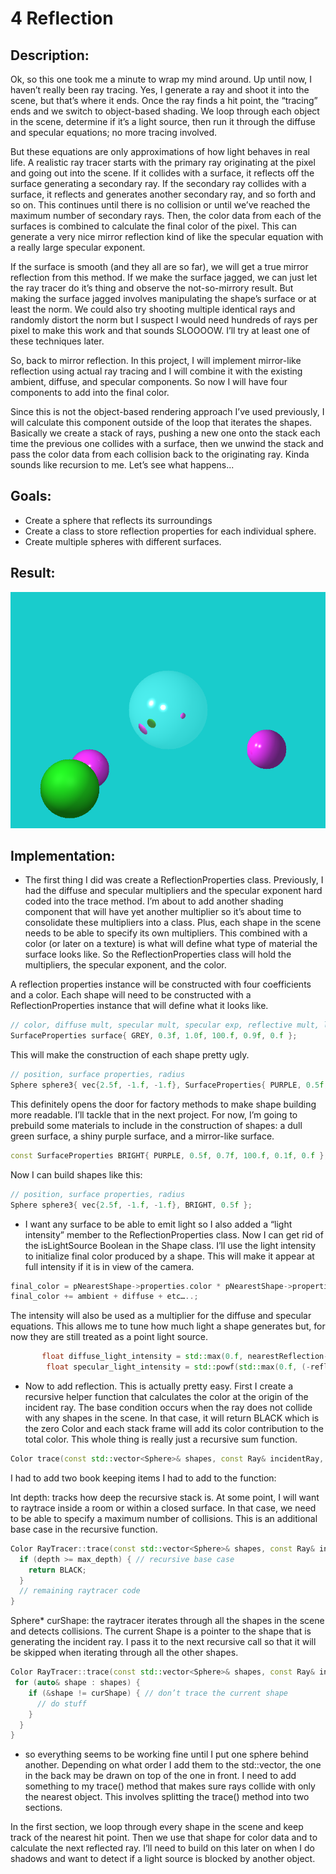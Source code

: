 # 4 Reflection


## Description:
Ok, so this one took me a minute to wrap my mind around. Up until now, I haven’t really been ray tracing. Yes, I generate a ray and shoot it into the scene, but that’s where it ends.  Once the ray finds a hit point, the “tracing” ends and we switch to object-based shading. We loop through each object in the scene, determine if it’s a light source, then run it through the diffuse and specular equations; no more tracing involved. 

But these equations are only approximations of how light behaves in real life.  A realistic ray tracer starts with the primary ray originating at the pixel and going out into the scene. If it collides with a surface, it reflects off the surface generating a secondary ray. If the secondary ray collides with a surface, it reflects and generates another secondary ray, and so forth and so on. This continues until there is no collision or until we’ve reached the maximum number of secondary rays. Then, the color data from each of the surfaces is combined to calculate the final color of the pixel. This can generate a very nice mirror reflection kind of like the specular equation with a really large specular exponent.  

If the surface is smooth (and they all are so far), we will get a true mirror reflection from this method. If we make the surface jagged, we can just let the ray tracer do it’s thing and observe the not-so-mirrory result. But making the surface jagged involves manipulating the shape’s surface or at least the norm. We could also try shooting multiple identical rays and randomly distort the norm but I suspect I would need hundreds of rays per pixel to make this work and that sounds SLOOOOW. I’ll try at least one of these techniques later. 

So, back to mirror reflection. In this project, I will implement mirror-like reflection using actual ray tracing and I will combine it with the existing ambient, diffuse, and specular components. So now I will have four components to add into the final color. 

Since this is not the object-based rendering approach I’ve used previously, I will calculate this component outside of the loop that iterates the shapes. Basically we create a stack of rays, pushing a new one onto the stack each time the previous one collides with a surface, then we unwind the stack and pass the color data from each collision back to the originating ray.  Kinda sounds like recursion to me.  Let’s see what happens...

## Goals:
* Create a sphere that reflects its surroundings
* Create a class to store reflection properties
for each individual sphere. 
* Create multiple spheres with different surfaces. 


## Result:
![](/04-Reflection/tracer/image.bmp)

## Implementation:
* The first thing I did was create a ReflectionProperties class. Previously, I had the diffuse and specular multipliers and the specular exponent hard coded into the trace method. I’m about to add another shading component that will have yet another multiplier so it’s about time to consolidate these multipliers into a class. Plus, each shape in the scene needs to be able to specify its own multipliers. This combined with a color (or later on a texture) is what will define what type of material the surface looks like. So the ReflectionProperties class will hold the multipliers, the specular exponent, and the color. 

A reflection properties instance will be constructed with four coefficients and a color. Each shape will need to be constructed with a ReflectionProperties instance that will define what it looks like. 
```cpp
// color, diffuse mult, specular mult, specular exp, reflective mult, light intensity 
SurfaceProperties surface{ GREY, 0.3f, 1.0f, 100.f, 0.9f, 0.f }; 
```
This will make the construction of each shape pretty ugly.
```cpp
// position, surface properties, radius
Sphere sphere3{ vec{2.5f, -1.f, -1.f}, SurfaceProperties{ PURPLE, 0.5f, 0.7f, 100.f, 0.1f, 0.f }, 0.5f };
```
 This definitely opens the door for factory methods to make shape building more readable. I’ll tackle that in the next project. For now, I’m going to prebuild some materials to include in the construction of shapes: a dull green surface, a shiny purple surface, and a mirror-like surface. 
```cpp
const SurfaceProperties BRIGHT{ PURPLE, 0.5f, 0.7f, 100.f, 0.1f, 0.f };
```
Now I can build shapes like this:
```cpp
// position, surface properties, radius
Sphere sphere3{ vec{2.5f, -1.f, -1.f}, BRIGHT, 0.5f };
```

* I want any surface to be able to emit light so I also added a “light intensity” member to the ReflectionProperties class. Now I can get rid of the isLightSource Boolean in the Shape class. I’ll use the light intensity to initialize final color produced by a shape.  This will make it appear at full intensity if it is in view of the camera. 
```cpp
final_color = pNearestShape->properties.color * pNearestShape->properties.intensity;
final_color += ambient + diffuse + etc…..;
```
The intensity will also be used as a multiplier for the diffuse and specular equations. This allows me to tune how much light a shape generates but, for now they are still treated as a point light source. 
```cpp
       float diffuse_light_intensity = std::max(0.f, nearestReflection->norm.dot(lightDir)) * secondary_shape.properties.intensity;
        float specular_light_intensity = std::powf(std::max(0.f, (-reflect(-lightDir, nearestReflection->norm)).dot(primary_ray.dir)), pNearestShape->properties.specular_exp) * secondary_shape.properties.intensity;
```

* Now to add reflection. This is actually pretty easy. First I create a recursive helper function that calculates the color at the origin of the incident ray. The base condition occurs when the ray does not collide with any shapes in the scene. In that case, it will return BLACK which is the zero Color and each stack frame will add its color contribution to the total color. This whole thing is really just a recursive sum function. 
```cpp
Color trace(const std::vector<Sphere>& shapes, const Ray& incidentRay, int depth, const Sphere* curShape);
```
I had to add two book keeping items I had to add to the function:

Int depth: tracks how deep the recursive stack is. At some point, I will want to raytrace inside a room or within a closed surface. In that case, we need to be able to specify a maximum number of collisions. This is an additional base case in the recursive function. 
```cpp
Color RayTracer::trace(const std::vector<Sphere>& shapes, const Ray& incidentRay, int depth, const Sphere* curShape) {
  if (depth >= max_depth) { // recursive base case
    return BLACK;
  }
  // remaining raytracer code
}
```
Sphere* curShape: the raytracer iterates through all the shapes in the scene and detects collisions. The current Shape is a pointer to the shape that is generating the incident ray. I pass it to the next recursive call so that it will be skipped when iterating through all the other shapes. 
```cpp
Color RayTracer::trace(const std::vector<Sphere>& shapes, const Ray& incidentRay, int depth, const Sphere* curShape) {
 for (auto& shape : shapes) {
    if (&shape != curShape) { // don’t trace the current shape
      // do stuff
    }
  }
}
```

* so everything seems to be working fine until I put one sphere behind another. Depending on what order I add them to the std::vector, the one in the back may be drawn on top of the one in front. I need to add something to my trace() method that makes sure rays collide with only the nearest object. This involves splitting the trace() method into two sections. 

In the first section, we loop through every shape in the scene and keep track of the nearest hit point. Then we use that shape for color data and to calculate the next reflected ray. I’ll need to build on this later on when I do shadows and want to detect if a light source is blocked by another object. 

